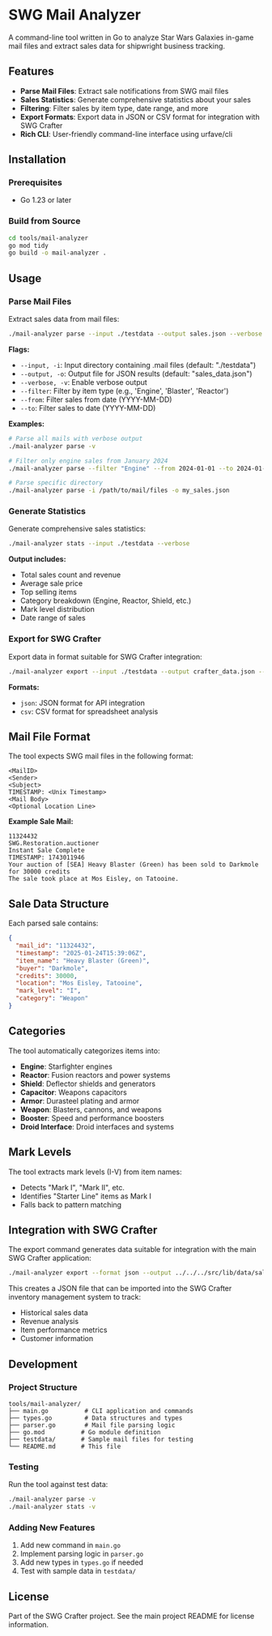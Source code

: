 # SWG Mail Analyzer

A command-line tool written in Go to analyze Star Wars Galaxies in-game mail files and extract sales data for shipwright business tracking.

## Features

- **Parse Mail Files**: Extract sale notifications from SWG mail files
- **Sales Statistics**: Generate comprehensive statistics about your sales
- **Filtering**: Filter sales by item type, date range, and more
- **Export Formats**: Export data in JSON or CSV format for integration with SWG Crafter
- **Rich CLI**: User-friendly command-line interface using urfave/cli

## Installation

### Prerequisites

- Go 1.23 or later

### Build from Source

```bash
cd tools/mail-analyzer
go mod tidy
go build -o mail-analyzer .
```

## Usage

### Parse Mail Files

Extract sales data from mail files:

```bash
./mail-analyzer parse --input ./testdata --output sales.json --verbose
```

**Flags:**
- `--input, -i`: Input directory containing .mail files (default: "./testdata")
- `--output, -o`: Output file for JSON results (default: "sales_data.json")
- `--verbose, -v`: Enable verbose output
- `--filter`: Filter by item type (e.g., 'Engine', 'Blaster', 'Reactor')
- `--from`: Filter sales from date (YYYY-MM-DD)
- `--to`: Filter sales to date (YYYY-MM-DD)

**Examples:**

```bash
# Parse all mails with verbose output
./mail-analyzer parse -v

# Filter only engine sales from January 2024
./mail-analyzer parse --filter "Engine" --from 2024-01-01 --to 2024-01-31

# Parse specific directory
./mail-analyzer parse -i /path/to/mail/files -o my_sales.json
```

### Generate Statistics

Generate comprehensive sales statistics:

```bash
./mail-analyzer stats --input ./testdata --verbose
```

**Output includes:**
- Total sales count and revenue
- Average sale price
- Top selling items
- Category breakdown (Engine, Reactor, Shield, etc.)
- Mark level distribution
- Date range of sales

### Export for SWG Crafter

Export data in format suitable for SWG Crafter integration:

```bash
./mail-analyzer export --input ./testdata --output crafter_data.json --format json
```

**Formats:**
- `json`: JSON format for API integration
- `csv`: CSV format for spreadsheet analysis

## Mail File Format

The tool expects SWG mail files in the following format:

```
<MailID>
<Sender>
<Subject>
TIMESTAMP: <Unix Timestamp>
<Mail Body>
<Optional Location Line>
```

**Example Sale Mail:**
```
11324432
SWG.Restoration.auctioner
Instant Sale Complete
TIMESTAMP: 1743011946
Your auction of [SEA] Heavy Blaster (Green) has been sold to Darkmole for 30000 credits
The sale took place at Mos Eisley, on Tatooine.
```

## Sale Data Structure

Each parsed sale contains:

```json
{
  "mail_id": "11324432",
  "timestamp": "2025-01-24T15:39:06Z",
  "item_name": "Heavy Blaster (Green)",
  "buyer": "Darkmole",
  "credits": 30000,
  "location": "Mos Eisley, Tatooine",
  "mark_level": "I",
  "category": "Weapon"
}
```

## Categories

The tool automatically categorizes items into:

- **Engine**: Starfighter engines
- **Reactor**: Fusion reactors and power systems
- **Shield**: Deflector shields and generators
- **Capacitor**: Weapons capacitors
- **Armor**: Durasteel plating and armor
- **Weapon**: Blasters, cannons, and weapons
- **Booster**: Speed and performance boosters
- **Droid Interface**: Droid interfaces and systems

## Mark Levels

The tool extracts mark levels (I-V) from item names:
- Detects "Mark I", "Mark II", etc.
- Identifies "Starter Line" items as Mark I
- Falls back to pattern matching

## Integration with SWG Crafter

The export command generates data suitable for integration with the main SWG Crafter application:

```bash
./mail-analyzer export --format json --output ../../../src/lib/data/sales_import.json
```

This creates a JSON file that can be imported into the SWG Crafter inventory management system to track:
- Historical sales data
- Revenue analysis
- Item performance metrics
- Customer information

## Development

### Project Structure

```
tools/mail-analyzer/
├── main.go          # CLI application and commands
├── types.go         # Data structures and types
├── parser.go        # Mail file parsing logic
├── go.mod          # Go module definition
├── testdata/       # Sample mail files for testing
└── README.md       # This file
```

### Testing

Run the tool against test data:

```bash
./mail-analyzer parse -v
./mail-analyzer stats -v
```

### Adding New Features

1. Add new command in `main.go`
2. Implement parsing logic in `parser.go`
3. Add new types in `types.go` if needed
4. Test with sample data in `testdata/`

## License

Part of the SWG Crafter project. See the main project README for license information.
